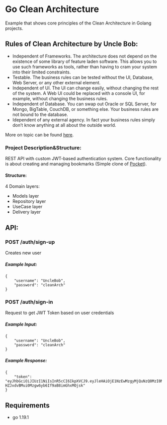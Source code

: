 # Go Clean Architecture
Example that shows core principles of the Clean Architecture in Golang projects.


## Rules of Clean Architecture by Uncle Bob:
- Independent of Frameworks. The architecture does not depend on the existence of some library of feature laden software. This allows you to use such frameworks as tools, rather than having to cram your system into their limited constraints.
- Testable. The business rules can be tested without the UI, Database, Web Server, or any other external element.
- Independent of UI. The UI can change easily, without changing the rest of the system. A Web UI could be replaced with a console UI, for example, without changing the business rules.
- Independent of Database. You can swap out Oracle or SQL Server, for Mongo, BigTable, CouchDB, or something else. Your business rules are not bound to the database.
- Idependent of any external agency. In fact your business rules simply don’t know anything at all about the outside world. 

More on topic can be found <a href="https://blog.cleancoder.com/uncle-bob/2012/08/13/the-clean-architecture.html">here</a>.

### Project Description&Structure:
REST API with custom JWT-based authentication system. Core functionality is about creating and managing bookmarks (Simple clone of <a href="https://app.getpocket.com/">Pocket</a>).

#### Structure:
4 Domain layers:

- Models layer
- Repository layer
- UseCase layer
- Delivery layer

## API:

### POST /auth/sign-up

Creates new user 

##### Example Input: 
```
{
	"username": "UncleBob",
	"password": "cleanArch"
} 
```


### POST /auth/sign-in

Request to get JWT Token based on user credentials

##### Example Input: 
```
{
	"username": "UncleBob",
	"password": "cleanArch"
} 
```

##### Example Response: 
```
{
	"token": "eyJhbGciOiJIUzI1NiIsInR5cCI6IkpXVCJ9.eyJleHAiOjE1NzEwMzgyMjQuNzQ0MzI0MiwidXNlciI6eyJJRCI6IjAwMDAwMDAwMDAwMDAwMDAwMDAwMDAwMCIsIlVzZXJuYW1lIjoiemhhc2hrZXZ5Y2giLCJQYXNzd29yZCI6IjQyODYwMTc5ZmFiMTQ2YzZiZDAyNjlkMDViZTM0ZWNmYmY5Zjk3YjUifX0.3dsyKJQ-HZJxdvBMui0Mzgw6yb6If9aB8imGhxMOjsk"
} 
```

## Requirements
- go 1.19.1